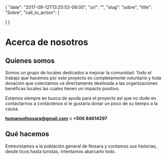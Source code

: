 {
  "date": "2017-09-12T13:25:52-06:00",
  "url": "",
  "slug": "sobre",
  "title": "Sobre",
  "call_to_action": [

  ]
}
# Acerca de nosotros
      

## Quienes somos
      

Somos un grupo de locales dedicados a mejorar la comunidad. Todo el trabajo que hacemos por este proyecto es completamente voluntario y toda donación que colectamos va directamente destinada a las organizaciones benéficas locales las cuales tienen un impacto positivo. 
      

Estamos siempre en busca de ayuda para el proyecto así que no dude en contactarnos a contáctenos si le gustaría donar un poco de su tiempo a la causa.

**humansofnosara@gmail.com** o **+506 84614297**
      

## Qué hacemos
      

Entrevistamos a la población general de Nosara y contamos sus historias, desde ticos hasta turistas, intentamos abarcarlo todo.